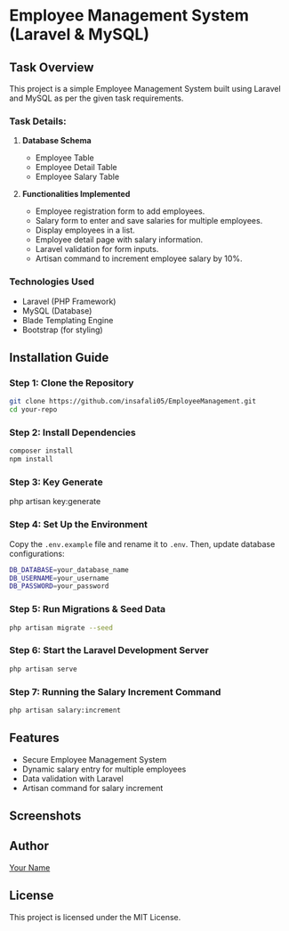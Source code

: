 # Employee Management System (Laravel & MySQL)

## Task Overview

This project is a simple Employee Management System built using Laravel and MySQL as per the given task requirements.

### Task Details:

1. **Database Schema**

    - Employee Table
    - Employee Detail Table
    - Employee Salary Table

2. **Functionalities Implemented**
    - Employee registration form to add employees.
    - Salary form to enter and save salaries for multiple employees.
    - Display employees in a list.
    - Employee detail page with salary information.
    - Laravel validation for form inputs.
    - Artisan command to increment employee salary by 10%.

### Technologies Used

-   Laravel (PHP Framework)
-   MySQL (Database)
-   Blade Templating Engine
-   Bootstrap (for styling)

## Installation Guide

### Step 1: Clone the Repository

```bash
git clone https://github.com/insafali05/EmployeeManagement.git
cd your-repo
```

### Step 2: Install Dependencies

```bash
composer install
npm install

```

### Step 3: Key Generate

php artisan key:generate

### Step 4: Set Up the Environment

Copy the `.env.example` file and rename it to `.env`. Then, update database configurations:

```bash
DB_DATABASE=your_database_name
DB_USERNAME=your_username
DB_PASSWORD=your_password
```

### Step 5: Run Migrations & Seed Data

```bash
php artisan migrate --seed
```

### Step 6: Start the Laravel Development Server

```bash
php artisan serve
```

### Step 7: Running the Salary Increment Command

```bash
php artisan salary:increment
```

## Features

-   Secure Employee Management System
-   Dynamic salary entry for multiple employees
-   Data validation with Laravel
-   Artisan command for salary increment

## Screenshots

## Author

[Your Name](https://github.com/your-username)

## License

This project is licensed under the MIT License.
